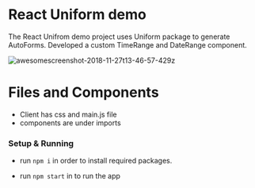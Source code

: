 # React Uniform demo
The React Unifrom demo project uses Uniform package to generate AutoForms.
Developed a custom TimeRange and DateRange component.

![awesomescreenshot-2018-11-27t13-46-57-429z](https://user-images.githubusercontent.com/36227360/49126546-f6fede00-f2e9-11e8-8186-f55dba3a9781.gif)


# Files and Components
* Client has css and main.js file
* components are under imports

### Setup & Running

*  run ```npm i``` in order to install required packages.

* run `npm start` in to run the app 

